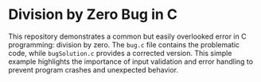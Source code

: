 # Division by Zero Bug in C
This repository demonstrates a common but easily overlooked error in C programming: division by zero.  The `bug.c` file contains the problematic code, while `bugSolution.c` provides a corrected version.  This simple example highlights the importance of input validation and error handling to prevent program crashes and unexpected behavior.